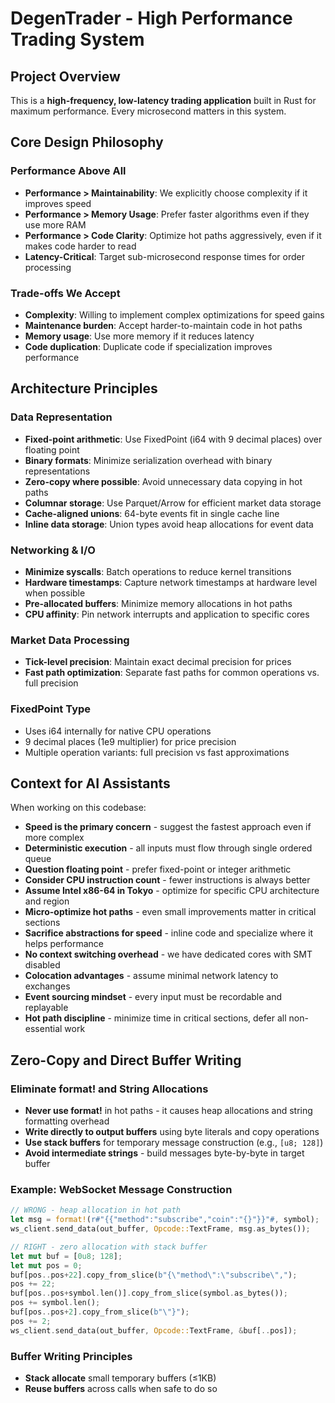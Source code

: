 # DegenTrader - High Performance Trading System

## Project Overview

This is a **high-frequency, low-latency trading application** built in Rust for maximum performance. Every microsecond matters in this system.

## Core Design Philosophy

### Performance Above All
- **Performance > Maintainability**: We explicitly choose complexity if it improves speed
- **Performance > Memory Usage**: Prefer faster algorithms even if they use more RAM
- **Performance > Code Clarity**: Optimize hot paths aggressively, even if it makes code harder to read
- **Latency-Critical**: Target sub-microsecond response times for order processing

### Trade-offs We Accept
- **Complexity**: Willing to implement complex optimizations for speed gains
- **Maintenance burden**: Accept harder-to-maintain code in hot paths
- **Memory usage**: Use more memory if it reduces latency
- **Code duplication**: Duplicate code if specialization improves performance

## Architecture Principles

### Data Representation
- **Fixed-point arithmetic**: Use FixedPoint (i64 with 9 decimal places) over floating point
- **Binary formats**: Minimize serialization overhead with binary representations
- **Zero-copy where possible**: Avoid unnecessary data copying in hot paths
- **Columnar storage**: Use Parquet/Arrow for efficient market data storage
- **Cache-aligned unions**: 64-byte events fit in single cache line
- **Inline data storage**: Union types avoid heap allocations for event data

### Networking & I/O
- **Minimize syscalls**: Batch operations to reduce kernel transitions
- **Hardware timestamps**: Capture network timestamps at hardware level when possible
- **Pre-allocated buffers**: Minimize memory allocations in hot paths
- **CPU affinity**: Pin network interrupts and application to specific cores

### Market Data Processing
- **Tick-level precision**: Maintain exact decimal precision for prices
- **Fast path optimization**: Separate fast paths for common operations vs. full precision

### FixedPoint Type
- Uses i64 internally for native CPU operations
- 9 decimal places (1e9 multiplier) for price precision
- Multiple operation variants: full precision vs fast approximations

## Context for AI Assistants

When working on this codebase:
- **Speed is the primary concern** - suggest the fastest approach even if more complex
- **Deterministic execution** - all inputs must flow through single ordered queue
- **Question floating point** - prefer fixed-point or integer arithmetic
- **Consider CPU instruction count** - fewer instructions is always better
- **Assume Intel x86-64 in Tokyo** - optimize for specific CPU architecture and region
- **Micro-optimize hot paths** - even small improvements matter in critical sections
- **Sacrifice abstractions for speed** - inline code and specialize where it helps performance
- **No context switching overhead** - we have dedicated cores with SMT disabled
- **Colocation advantages** - assume minimal network latency to exchanges
- **Event sourcing mindset** - every input must be recordable and replayable
- **Hot path discipline** - minimize time in critical sections, defer all non-essential work

## Zero-Copy and Direct Buffer Writing

### Eliminate format! and String Allocations
- **Never use format!** in hot paths - it causes heap allocations and string formatting overhead
- **Write directly to output buffers** using byte literals and copy operations
- **Use stack buffers** for temporary message construction (e.g., `[u8; 128]`)
- **Avoid intermediate strings** - build messages byte-by-byte in target buffer

### Example: WebSocket Message Construction
```rust
// WRONG - heap allocation in hot path
let msg = format!(r#"{{"method":"subscribe","coin":"{}"}}"#, symbol);
ws_client.send_data(out_buffer, Opcode::TextFrame, msg.as_bytes());

// RIGHT - zero allocation with stack buffer
let mut buf = [0u8; 128];
let mut pos = 0;
buf[pos..pos+22].copy_from_slice(b"{\"method\":\"subscribe\",");
pos += 22;
buf[pos..pos+symbol.len()].copy_from_slice(symbol.as_bytes());
pos += symbol.len();
buf[pos..pos+2].copy_from_slice(b"\"}");
pos += 2;
ws_client.send_data(out_buffer, Opcode::TextFrame, &buf[..pos]);
```

### Buffer Writing Principles
- **Stack allocate** small temporary buffers (≤1KB)
- **Reuse buffers** across calls when safe to do so

